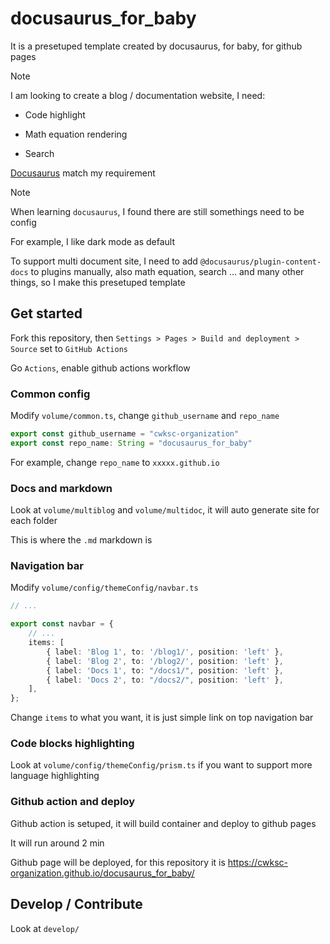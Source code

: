# docusaurus_for_baby

It is a presetuped template created by docusaurus, for baby, for github pages

> [!NOTE]
>
> I am looking to create a blog / documentation website, I need:
>
> - Code highlight
>
> - Math equation rendering
>
> - Search
> 
> [Docusaurus](https://docusaurus.io/docs) match my requirement

> [!NOTE]
>
> When learning `docusaurus`, I found there are still somethings need to be config
> 
> For example, I like dark mode as default
> 
> To support multi document site, I need to add `@docusaurus/plugin-content-docs` to plugins manually, also math equation, search ... and many other things, so I make this presetuped template

## Get started

Fork this repository, then `Settings > Pages > Build and deployment > Source` set to `GitHub Actions`

Go `Actions`, enable github actions workflow

### Common config

Modify `volume/common.ts`, change `github_username` and `repo_name`

```typescript
export const github_username = "cwksc-organization"
export const repo_name: String = "docusaurus_for_baby"
```

For example, change `repo_name` to `xxxxx.github.io`

### Docs and markdown

Look at `volume/multiblog` and  `volume/multidoc`, it will auto generate site for each folder

This is where the `.md` markdown is

### Navigation bar

Modify `volume/config/themeConfig/navbar.ts`

```typescript
// ...

export const navbar = {
    // ...
    items: [
        { label: 'Blog 1', to: '/blog1/', position: 'left' },
        { label: 'Blog 2', to: '/blog2/', position: 'left' },
        { label: 'Docs 1', to: "/docs1/", position: 'left' },
        { label: 'Docs 2', to: "/docs2/", position: 'left' },
    ],
};
```

Change `items` to what you want, it is just simple link on top navigation bar

### Code blocks highlighting

Look at `volume/config/themeConfig/prism.ts` if you want to support more language highlighting

### Github action and deploy

Github action is setuped, it will build container and deploy to github pages

It will run around 2 min

Github page will be deployed, for this repository it is https://cwksc-organization.github.io/docusaurus_for_baby/

## Develop / Contribute

Look at `develop/`


